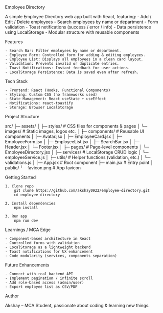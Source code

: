 Employee Directory


A simple Employee Directory web app built with React, featuring:
    - Add / Edit / Delete employees
    - Search employees by name or department
    - Form validation
    - Toast notifications (success / error / info)
    - Data persistence using LocalStorage
    - Modular structure with reusable components


Features

    - Search Bar: Filter employees by name or department.
    - Employee Form: Controlled form for adding & editing employees.
    - Employee List: Displays all employees in a clean card layout.
    - Validation: Prevents invalid or duplicate entries.
    - Toast Notifications: Instant feedback for user actions.
    - LocalStorage Persistence: Data is saved even after refresh.


Tech Stack

    - Frontend: React (Hooks, Functional Components)
    - Styling: Custom CSS (no frameworks used)
    - State Management: React useState + useEffect
    - Notifications: react-toastify
    - Storage: Browser LocalStorage


Project Structure

src/
 ├─ assets/
 │   ├─ styles/          # CSS files for components & pages
 │   └─ images/          # Static images, logos etc.
 │
 ├─ components/          # Reusable UI components
 │   ├─ Avatar.jsx
 │   ├─ EmployeeCard.jsx
 │   ├─ EmployeeForm.jsx
 │   ├─ EmployeeList.jsx
 │   ├─ SearchBar.jsx
 │   ├─ Header.jsx
 │   └─ Footer.jsx
 │
 ├─ pages/               # Page-level components
 │   └─ EmployeeDirectory.jsx
 │
 ├─ services/            # LocalStorage CRUD logic
 │   └─ employeeService.js
 │
 ├─ utils/               # Helper functions (validation, etc.)
 │   └─ validations.js
 │
 ├─ App.jsx              # Root component
 ├─ main.jsx             # Entry point
 │
public/
 └─ favicon.png          # App favicon


Getting Started

    1. Clone repo
        git clone https://github.com/akshay0922/employee-directory.git
        cd employee-directory

    2. Install dependencies
        npm install

    3. Run app
        npm run dev


Learnings / MCA Edge

    - Component-based architecture in React
    - Controlled forms with validation
    - LocalStorage as a lightweight backend
    - Toast notifications for UX enhancement
    - Code modularity (services, components separation)


Future Enhancements

    - Connect with real backend API
    - Implement pagination / infinite scroll
    - Add role-based access (admin/user)
    - Export employee list as CSV/PDF


Author

Akshay – MCA Student, passionate about coding & learning new things.